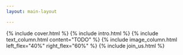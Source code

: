 ```yaml
---
layout: main-layout

---
```


{% include cover.html %} 
{% include intro.html %}
{% include text_column.html content="TODO" %}
{% include image_column.html left_flex="40%" right_flex="60%" %}
{% include join_us.html %} 